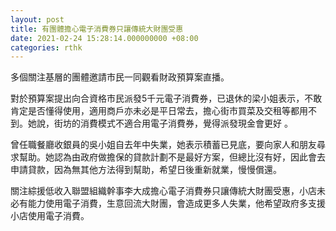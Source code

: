 ```yaml
---
layout: post
title: 有團體擔心電子消費券只讓傳統大財團受惠
date: 2021-02-24 15:28:14.000000000 +08:00
categories: rthk
---
```


多個關注基層的團體邀請市民一同觀看財政預算案直播。　

對於預算案提出向合資格市民派發5千元電子消費券，已退休的梁小姐表示，不敢肯定是否懂得使用，適用商戶亦未必是平日常去，擔心街市買菜及交租等都用不到。她說，街坊的消費模式不適合用電子消費券，覺得派發現金會更好 。

曾任職餐廳收銀員的吳小姐自去年中失業，她表示積蓄已見底，要向家人和朋友尋求幫助。她認為由政府做擔保的貸款計劃不是最好方案，但總比沒有好，因此會去申請貸款，因為無其他方法得到幫助，希望日後重新就業，慢慢償還。

關注綜援低收入聯盟組織幹事李大成擔心電子消費券只讓傳統大財團受惠，小店未必有能力使用電子消費，生意回流大財團，會造成更多人失業，他希望政府多支援小店使用電子消費。
